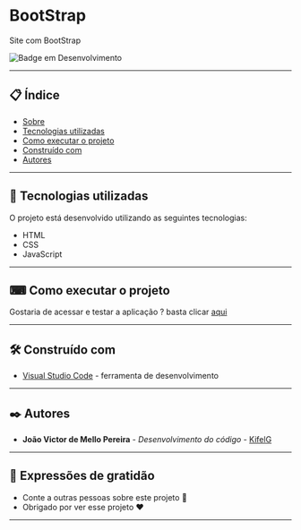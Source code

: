 # BootStrap
Site com BootStrap

![Badge em Desenvolvimento](https://img.shields.io/static/v1?label=STATUS&message=PROJETO%20FINALIZADO&color=GREEN&style=for-the-badge)

--- 

## 📋 Índice

- [Sobre](#BootStrap)
- [Tecnologias utilizadas](#-tecnologias-utilizadas)
- [Como executar o projeto](#-como-executar-o-projeto)
- [Construído com](#%EF%B8%8F-construído-com)
- [Autores](#%EF%B8%8F-autores)

--- 

## 🚀 Tecnologias utilizadas

O projeto está desenvolvido utilizando as seguintes tecnologias:

- HTML
- CSS
- JavaScript

--- 

## ⌨ Como executar o projeto

Gostaria de acessar e testar a aplicação ? basta clicar [aqui](https://kifel.github.io/BootStrap/)

--- 

## 🛠️ Construído com

* [Visual Studio Code](https://code.visualstudio.com/) - ferramenta de desenvolvimento

--- 

## ✒️ Autores

* **João Victor de Mello Pereira** - *Desenvolvimento do código* - [KifelG](https://github.com/kifel)

--- 
 
## 🎁 Expressões de gratidão

* Conte a outras pessoas sobre este projeto 📢
* Obrigado por ver esse projeto ❤️

--- 

